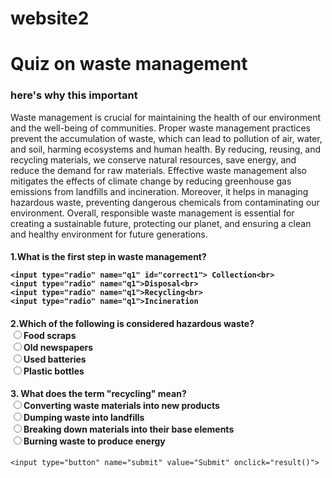 # website2
<!DOCTYPE html>
<html>
<head>
    <meta name="viewport"
        content="width=device-width, initial-scale=1.0">
  <title>Quiz</title>
</head>
<body>
    <link rel="stylesheet" href="style1.css">

  <form>
    <h1>Quiz on waste management</h1>
    <h3> here's why this important</h3>
    <p>Waste management is crucial for maintaining the health of our environment and the well-being of communities. Proper waste management practices prevent the accumulation of waste, which can lead to pollution of air, water, and soil, harming ecosystems and human health. By reducing, reusing, and recycling materials, we conserve natural resources, save energy, and reduce the demand for raw materials. Effective waste management also mitigates the effects of climate change by reducing greenhouse gas emissions from landfills and incineration. Moreover, it helps in managing hazardous waste, preventing dangerous chemicals from contaminating our environment. Overall, responsible waste management is essential for creating a sustainable future, protecting our planet, and ensuring a clean and healthy environment for future generations.
 </p>
  <h4> 1.What is the first step in waste management?<br>

    <input type="radio" name="q1" id="correct1"> Collection<br>
    <input type="radio" name="q1">Disposal<br>
    <input type="radio" name="q1">Recycling<br>
    <input type="radio" name="q1">Incineration
</h4> 
<h4> 2.Which of the following is considered hazardous waste?<br>
   <input type="radio" name="q2" >Food scraps<br>
    <input type="radio" name="q2">Old newspapers<br>
    <input type="radio" name="q2" id="correct2">Used batteries <br>
    <input type="radio" name="q2">Plastic bottles</h4>
<h4>3. What does the term "recycling" mean?<br>
    <input type="radio" name="q3" id="correct3">Converting waste materials into new products<br>
    <input type="radio" name="q3">Dumping waste into landfills <br>
    <input type="radio" name="q3">Breaking down materials into their base elements<br>
    <input type="radio" name="q3">Burning waste to produce energy</h4>
  
    <input type="button" name="submit" value="Submit" onclick="result()">
  </form>
  
  <script type="text/javascript">
    function result(){
      var score = 0;
      if (document.getElementById('correct1').checked) {
        score++;
      }
      if (document.getElementById('correct2').checked) {
        score++;
      }
      if (document.getElementById('correct3').checked) {
        score++;
      }
      alert("Your score is: " + score);
    }
  </script>
</body>
</html>
